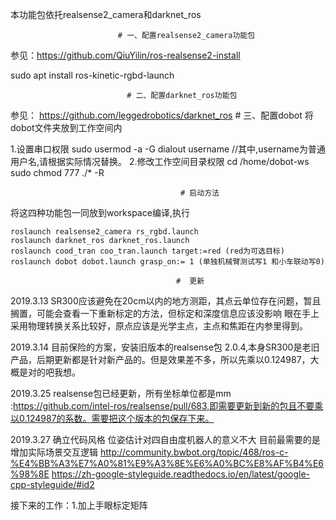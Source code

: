 本功能包依托realsense2_camera和darknet_ros

                            # 一、配置realsense2_camera功能包
参见：https://github.com/QiuYilin/ros-realsense2-install

sudo apt install ros-kinetic-rgbd-launch

                              # 二、配置darknet_ros功能包
参见： https://github.com/leggedrobotics/darknet_ros
                                 # 三、配置dobot
将dobot文件夹放到工作空间内

1.设置串口权限 sudo usermod -a -G dialout username //其中,username为普通用户名,请根据实际情况替换。 2.修改工作空间目录权限 cd /home/dobot-ws sudo chmod 777 ./* -R

                                          # 启动方法
将这四种功能包一同放到workspace编译,执行
```
roslaunch realsense2_camera rs_rgbd.launch
roslaunch darknet_ros darknet_ros.launch
roslaunch cood_tran coo_tran.launch target:=red (red为可选目标)
roslaunch dobot dobot.launch grasp_on:= 1 (单独机械臂测试写1 和小车联动写0)
```
                                         #  更新
2019.3.13 SR300应该避免在20cm以内的地方测距，其点云单位存在问题，暂且搁置，可能会查看一下重新标定的方法，但标定和深度信息应该没影响  眼在手上采用物理转换关系比较好，原点应该是光学主点，主点和焦距在内参里得到。

2019.3.14 目前保险的方案，安装旧版本的realsense包 2.0.4,本身SR300是老旧产品，后期更新都是针对新产品的。但是效果差不多，所以先乘以0.124987，大概是对的吧我想。 

2019.3.25 realsense包已经更新，所有坐标单位都是mm :https://github.com/intel-ros/realsense/pull/683,即需要更新到新的包且不要乘以0.124987的系数。需要把这个版本的包保存下来。


2019.3.27 确立代码风格   位姿估计对四自由度机器人的意义不大 目前最需要的是增加实际场景交互逻辑
http://community.bwbot.org/topic/468/ros-c-%E4%BB%A3%E7%A0%81%E9%A3%8E%E6%A0%BC%E8%AF%B4%E6%98%8E
https://zh-google-styleguide.readthedocs.io/en/latest/google-cpp-styleguide/#id2

接下来的工作：1.加上手眼标定矩阵 










